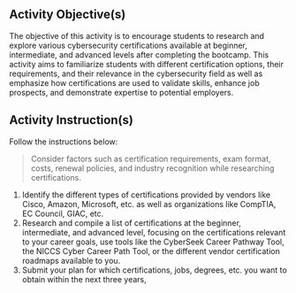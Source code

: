 ## Activity Objective(s)
The objective of this activity is to encourage students to research and explore various cybersecurity certifications available at beginner, intermediate, and advanced levels after completing the bootcamp. This activity aims to familiarize students with different certification options, their requirements, and their relevance in the cybersecurity field as well as emphasize how certifications are used to validate skills, enhance job prospects, and demonstrate expertise to potential employers.

## Activity Instruction(s)
Follow the instructions below:
> Consider factors such as certification requirements, exam format, costs, renewal policies, and industry recognition while researching certifications.
1.	Identify the different types of certifications provided by vendors like Cisco, Amazon, Microsoft, etc. as well as organizations like CompTIA, EC Council, GIAC, etc.
2.	Research and compile a list of certifications at the beginner, intermediate, and advanced level, focusing on the certifications relevant to your career goals, use tools like the CyberSeek Career Pathway Tool,  the NICCS Cyber Career Path Tool, or the different vendor certification roadmaps available to you.
3.	Submit your plan for which certifications, jobs, degrees, etc. you want to obtain within the next three years,

